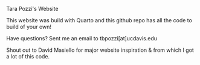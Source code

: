 Tara Pozzi's Website

This website was build with Quarto and this github repo has all the code to build of your own!

Have questions? Sent me an email to tbpozzi[at]ucdavis.edu

Shout out to David Masiello for major website inspiration & from which I got a lot of this code.
